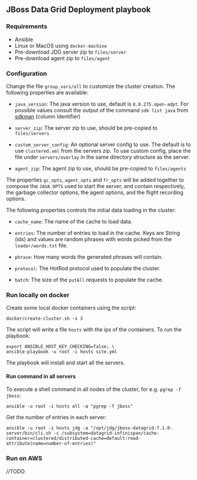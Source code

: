 ## JBoss Data Grid Deployment playbook

### Requirements

* Ansible
* Linux or MacOS using ```docker-machine```
* Pre-download JDG server zip to ```files/server```
* Pre-download agent zip to ```files/agent```

### Configuration

Change the file ```group_vars/all``` to customize the cluster creation. The following properties are available:

* ```java_version```: The java version to use, default is ```8.0.275.open-adpt```. For possible values consult the output of the command ```sdk list java``` from [sdkman](https://sdkman.io/) (column Identifier)

* ```server_zip```: The server zip to use, should be pre-copied to ```files/servers```

* ```custom_server_config```: An optional server config to use. The default is to use ```clustered.xml``` from the servers zip. To use custom config, place the file under ```servers/overlay``` in the same directory structure as the server.

* ```agent_zip```: The agent zip to use, should be pre-copied to ```files/agents```
  
The properties ```gc_opts```, ```agent_opts``` and ```fr_opts``` will be added together to compose
the ```JAVA_OPTS``` used to start the server, and contain respectively, the garbage collector options, the agent options, and the flight recording options.
  
The following properties controls the initial data loading in the cluster:

* ```cache_name```: The name of the cache to load data.
  
* ```entries```: The number of entries to load in the cache. Keys are String (ids) and values are random phrases with words picked from the ```loader/words.txt``` file.

* ```phrase```: How many words the generated phrases will contain.

* ```protocol```: The HotRod protocol used to populate the cluster. 

* ```batch```: The size of the ```putAll``` requests to populate the cache.

### Run locally on docker

Create some local docker containers using the script: 

    docker/create-cluster.sh -s 3
    
The script will write a file ```hosts``` with the ips of the containers. To run the playbook:

	export ANSIBLE_HOST_KEY_CHECKING=false; \
	ansible-playbook -u root -i hosts site.yml

The playbook will install and start all the servers.

#### Run command in all servers

To execute a shell command in all nodes of the cluster, for e.g. ```pgrep -f jboss```:

    ansible -u root -i hosts all -a "pgrep -f jboss" 
    
Get the number of entries in each server:

    ansible -u root -i hosts jdg -a "/opt/jdg/jboss-datagrid-7.1.0-server/bin/cli.sh -c /subsystem=datagrid-infinispan/cache-container=clustered/distributed-cache=default:read-attribute(name=number-of-entries)"
	
### Run on AWS

//TODO
